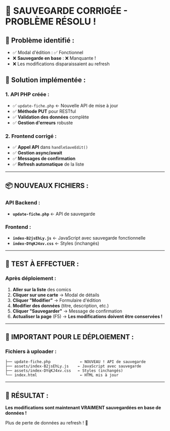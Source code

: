 # 💾 **SAUVEGARDE CORRIGÉE - PROBLÈME RÉSOLU !**

## 🐛 **Problème identifié :**
- ✅ Modal d'édition : ✅ Fonctionnel  
- ❌ **Sauvegarde en base** : ❌ Manquante !
- ❌ Les modifications disparaissaient au refresh

## 🔧 **Solution implémentée :**

### **1. API PHP créée :**
- ✅ `update-fiche.php` ← Nouvelle API de mise à jour
- ✅ **Méthode PUT** pour RESTful
- ✅ **Validation des données** complète
- ✅ **Gestion d'erreurs** robuste

### **2. Frontend corrigé :**
- ✅ **Appel API** dans `handleSaveEdit()`
- ✅ **Gestion async/await** 
- ✅ **Messages de confirmation**
- ✅ **Refresh automatique** de la liste

---

## 📦 **NOUVEAUX FICHIERS :**

### **API Backend :**
- **`update-fiche.php`** ← API de sauvegarde

### **Frontend :**
- **`index-B2jsEhLy.js`** ← JavaScript avec sauvegarde fonctionnelle
- **`index-DYqKJ4xv.css`** ← Styles (inchangés)

---

## 🧪 **TEST À EFFECTUER :**

### **Après déploiement :**
1. **Aller sur la liste** des comics
2. **Cliquer sur une carte** → Modal de détails
3. **Cliquer "Modifier"** → Formulaire d'édition
4. **Modifier des données** (titre, description, etc.)
5. **Cliquer "Sauvegarder"** → Message de confirmation
6. **Actualiser la page** (F5) → **Les modifications doivent être conservées !**

---

## 🚨 **IMPORTANT POUR LE DÉPLOIEMENT :**

### **Fichiers à uploader :**
```
├── update-fiche.php             ← NOUVEAU ! API de sauvegarde
├── assets/index-B2jsEhLy.js    ← JavaScript avec sauvegarde
├── assets/index-DYqKJ4xv.css   ← Styles (inchangés)
└── index.html                   ← HTML mis à jour
```

---

## 🎉 **RÉSULTAT :**

**Les modifications sont maintenant VRAIMENT sauvegardées en base de données !**

Plus de perte de données au refresh ! 💪
